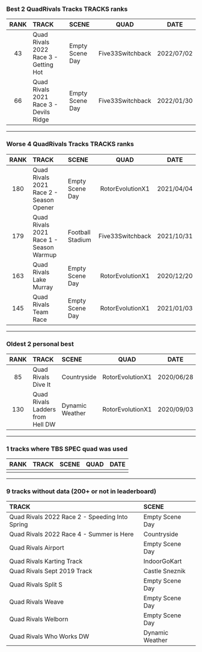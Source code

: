 ### Best 2 QuadRivals Tracks TRACKS ranks
|RANK|TRACK|SCENE|QUAD|DATE|
|:---:|:---|:---|:---:|:---:|
|43|Quad Rivals 2022 Race 3 - Getting Hot|Empty Scene Day|Five33Switchback|2022/07/02|
|66|Quad Rivals 2021 Race 3 - Devils Ridge|Empty Scene Day|Five33Switchback|2022/01/30|
---
### Worse 4 QuadRivals Tracks TRACKS ranks
|RANK|TRACK|SCENE|QUAD|DATE|
|:---:|:---|:---|:---:|:---:|
|180|Quad Rivals 2021 Race 2 - Season Opener|Empty Scene Day|RotorEvolutionX1|2021/04/04|
|179|Quad Rivals 2021 Race 1 - Season Warmup|Football Stadium|Five33Switchback|2021/10/31|
|163|Quad Rivals Lake Murray|Empty Scene Day|RotorEvolutionX1|2020/12/20|
|145|Quad Rivals Team Race|Empty Scene Day|RotorEvolutionX1|2021/01/03|
---
### Oldest 2 personal best
|RANK|TRACK|SCENE|QUAD|DATE|
|:---:|:---|:---|:---:|:---:|
|85|Quad Rivals Dive It|Countryside|RotorEvolutionX1|2020/06/28|
|130|Quad Rivals Ladders from Hell DW|Dynamic Weather|RotorEvolutionX1|2020/09/03|
---
### 1 tracks where TBS SPEC quad was used
|RANK|TRACK|SCENE|QUAD|DATE|
|:---:|:---|:---|:---:|:---:|
||||||
---
### 9 tracks without data (200+ or not in leaderboard)
|TRACK|SCENE|
|:---|:---|
|Quad Rivals 2022 Race 2 - Speeding Into Spring|Empty Scene Day|
|Quad Rivals 2022 Race 4 - Summer is Here|Countryside|
|Quad Rivals Airport|Empty Scene Day|
|Quad Rivals Karting Track|IndoorGoKart|
|Quad Rivals Sept 2019 Track|Castle Sneznik|
|Quad Rivals Split S|Empty Scene Day|
|Quad Rivals Weave|Empty Scene Day|
|Quad Rivals Welborn|Empty Scene Day|
|Quad Rivals Who Works DW|Dynamic Weather|
